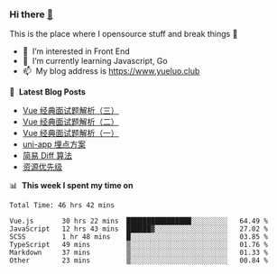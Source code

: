 ### Hi there <a href="https://www.yueluo.club/"> 👋 </a>
This is the place where I opensource stuff and break things :rofl:

- 👀 &nbsp;I’m interested in Front End
- 🌱 &nbsp;I’m currently learning Javascript, Go
- 📫 &nbsp;My blog address is https://www.yueluo.club

📕 &nbsp;**Latest Blog Posts**

<!-- BLOG-POST-LIST:START -->
- [Vue 经典面试题解析（三）](https://www.yueluo.club/detail?articleId=62abbcd0106aa1400faa2f4a)
- [Vue 经典面试题解析（二）](https://www.yueluo.club/detail?articleId=62aa74a7106aa1400faa2756)
- [Vue 经典面试题解析（一）](https://www.yueluo.club/detail?articleId=62aa71ec106aa1400faa26fb)
- [uni-app 埋点方案](https://www.yueluo.club/detail?articleId=62a98ef5106aa1400faa2012)
- [简易 Diff 算法](https://www.yueluo.club/detail?articleId=62a89ef0106aa1400faa1928)
- [资源优先级](https://www.yueluo.club/detail?articleId=62a452e18e159c5c8f5e318c)
<!-- BLOG-POST-LIST:END -->

📊 &nbsp;**This week I spent my time on**

<!--START_SECTION:waka-->

```text
Total Time: 46 hrs 42 mins

Vue.js       30 hrs 22 mins  ████████████████░░░░░░░░░   64.49 %
JavaScript   12 hrs 43 mins  ██████▓░░░░░░░░░░░░░░░░░░   27.02 %
SCSS         1 hr 48 mins    █░░░░░░░░░░░░░░░░░░░░░░░░   03.85 %
TypeScript   49 mins         ▒░░░░░░░░░░░░░░░░░░░░░░░░   01.76 %
Markdown     37 mins         ▒░░░░░░░░░░░░░░░░░░░░░░░░   01.33 %
Other        23 mins         ▒░░░░░░░░░░░░░░░░░░░░░░░░   00.84 %
```

<!--END_SECTION:waka-->